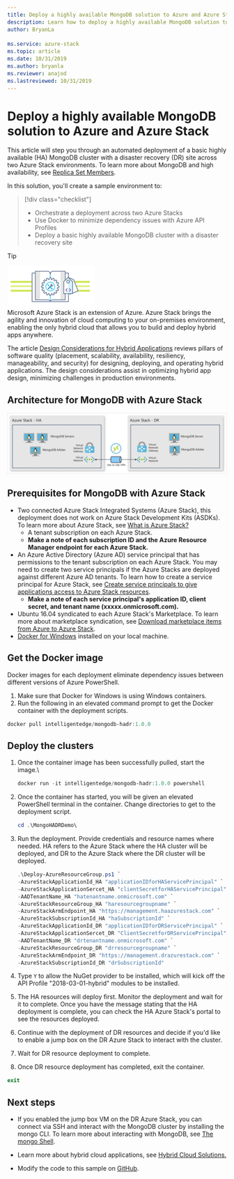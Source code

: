 ```yaml
---
title: Deploy a highly available MongoDB solution to Azure and Azure Stack | Microsoft Docs
description: Learn how to deploy a highly available MongoDB solution to Azure and Azure Stack
author: BryanLa

ms.service: azure-stack
ms.topic: article
ms.date: 10/31/2019
ms.author: bryanla
ms.reviewer: anajod
ms.lastreviewed: 10/31/2019
---
```


# Deploy a highly available MongoDB solution to Azure and Azure Stack

This article will step you through an automated deployment of a basic highly available (HA) MongoDB cluster with a disaster recovery (DR) site
across two Azure Stack environments. To learn more about MongoDB and high availability, see [Replica Set Members](https://docs.mongodb.com/manual/core/replica-set-members/).

In this solution, you'll create a sample environment to:

> [!div class="checklist"]
> - Orchestrate a deployment across two Azure Stacks
> - Use Docker to minimize dependency issues with Azure API Profiles
> - Deploy a basic highly available MongoDB cluster with a disaster recovery site


> [!Tip]  
> ![hybrid-pillars.png](./media/azure-stack-solution-cloud-burst/hybrid-pillars.png)  
> Microsoft Azure Stack is an extension of Azure. Azure Stack brings the agility and innovation of cloud computing to your on-premises environment, enabling the only hybrid cloud that allows you to build and deploy hybrid apps anywhere.  
> 
> The article [Design Considerations for Hybrid Applications](azure-stack-edge-pattern-overview.md) reviews pillars of software quality (placement, scalability, availability, resiliency, manageability, and security) for designing, deploying, and operating hybrid applications. The design considerations assist in optimizing hybrid app design, minimizing challenges in production environments.



## Architecture for MongoDB with Azure Stack

![highly available MongoDB in Azure Stack](media/azure-stack-solution-mongdb-ha/image1.png)

## Prerequisites for MongoDB with Azure Stack

  - Two connected Azure Stack Integrated Systems (Azure Stack), this deployment does not work on Azure Stack Development Kits (ASDKs). To
    learn more about Azure Stack, see [What is Azure Stack?](https://azure.microsoft.com/overview/azure-stack/)
      - A tenant subscription on each Azure Stack.    
      - **Make a note of each subscription ID and the Azure Resource Manager endpoint for each Azure Stack.**
  - An Azure Active Directory (Azure AD) service principal that has permissions to the tenant subscription on each Azure Stack. You may need to create two service principals if the Azure Stacks are deployed against different Azure AD tenants. To learn how to create a service principal for Azure Stack, see [Create service principals to give applications access to Azure Stack resources](https://docs.microsoft.com/azure-stack/user/azure-stack-create-service-principals).    
      - **Make a note of each service principal's application ID, client secret, and tenant name (xxxxx.onmicrosoft.com).**
  - Ubuntu 16.04 syndicated to each Azure Stack's Marketplace. To learn more about marketplace syndication, see [Download marketplace items from Azure to Azure Stack](https://docs.microsoft.com/azure-stack/operator/azure-stack-download-azure-marketplace-item).
  - [Docker for Windows](https://docs.docker.com/docker-for-windows/) installed on your local machine.

## Get the Docker image

Docker images for each deployment eliminate dependency issues between
different versions of Azure PowerShell.
1.  Make sure that Docker for Windows is using Windows containers.
2.  Run the following in an elevated command prompt to get the Docker container with the deployment scripts.
```powershell  
docker pull intelligentedge/mongodb-hadr:1.0.0
```

## Deploy the clusters

1.  Once the container image has been successfully pulled, start the image.\

    ```powershell  
    docker run -it intelligentedge/mongodb-hadr:1.0.0 powershell
    ```

2.  Once the container has started, you will be given an elevated PowerShell terminal in the container. Change directories to get to the deployment script.

    ```powershell  
    cd .\MongoHADRDemo\
    ```

3.  Run the deployment. Provide credentials and resource names where needed. HA refers to the Azure Stack where the HA cluster will be deployed, and DR to the Azure Stack where the DR cluster will be deployed.

    ```powershell
    .\Deploy-AzureResourceGroup.ps1 `
    -AzureStackApplicationId_HA "applicationIDforHAServicePrincipal" `
    -AzureStackApplicationSercet_HA "clientSecretforHAServicePrincipal" `
    -AADTenantName_HA "hatenantname.onmicrosoft.com" `
    -AzureStackResourceGroup_HA "haresourcegroupname" `
    -AzureStackArmEndpoint_HA "https://management.haazurestack.com" `
    -AzureStackSubscriptionId_HA "haSubscriptionId" `
    -AzureStackApplicationId_DR "applicationIDforDRServicePrincipal" `
    -AzureStackApplicationSercet_DR "ClientSecretforDRServicePrincipal" `
    -AADTenantName_DR "drtenantname.onmicrosoft.com" `
    -AzureStackResourceGroup_DR "drresourcegroupname" `
    -AzureStackArmEndpoint_DR "https://management.drazurestack.com" `
    -AzureStackSubscriptionId_DR "drSubscriptionId"
    ```

4.  Type `Y` to allow the NuGet provider to be installed, which will kick off the API Profile "2018-03-01-hybrid" modules to be installed.

5.  The HA resources will deploy first. Monitor the deployment and wait for it to complete. Once you have the message stating that the HA deployment is complete, you can check the HA Azure Stack's portal to see the resources deployed. 

6.  Continue with the deployment of DR resources and decide if you'd like to enable a jump box on the DR Azure Stack to interact with the cluster.

7.  Wait for DR resource deployment to complete.

8.  Once DR resource deployment has completed, exit the container.

  ```powershell
  exit
  ```

## Next steps

  - If you enabled the jump box VM on the DR Azure Stack, you can connect via SSH and interact with the MongoDB cluster by installing the mongo CLI. To learn more about interacting with MongoDB, see [The mongo Shell](https://docs.mongodb.com/manual/mongo/).

  - Learn more about hybrid cloud applications, see [Hybrid Cloud Solutions.](https://aka.ms/azsdevtutorials)

  - Modify the code to this sample on [GitHub](https://github.com/Azure-Samples/azure-intelligent-edge-patterns).
